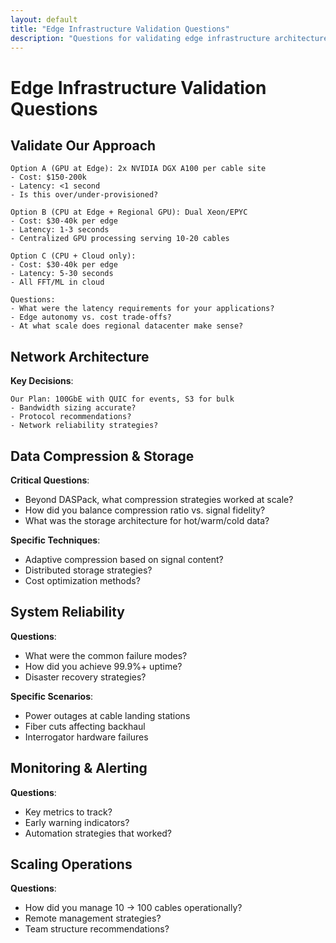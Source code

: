 ```yaml
---
layout: default
title: "Edge Infrastructure Validation Questions"
description: "Questions for validating edge infrastructure architecture decisions"
---
```


# Edge Infrastructure Validation Questions

## Validate Our Approach

```
Option A (GPU at Edge): 2x NVIDIA DGX A100 per cable site
- Cost: $150-200k
- Latency: <1 second
- Is this over/under-provisioned?

Option B (CPU at Edge + Regional GPU): Dual Xeon/EPYC
- Cost: $30-40k per edge
- Latency: 1-3 seconds
- Centralized GPU processing serving 10-20 cables

Option C (CPU + Cloud only):
- Cost: $30-40k per edge
- Latency: 5-30 seconds
- All FFT/ML in cloud

Questions:
- What were the latency requirements for your applications?
- Edge autonomy vs. cost trade-offs?
- At what scale does regional datacenter make sense?
```

## Network Architecture

**Key Decisions**:

```
Our Plan: 100GbE with QUIC for events, S3 for bulk
- Bandwidth sizing accurate?
- Protocol recommendations?
- Network reliability strategies?
```

## Data Compression & Storage

**Critical Questions**:

- Beyond DASPack, what compression strategies worked at scale?
- How did you balance compression ratio vs. signal fidelity?
- What was the storage architecture for hot/warm/cold data?

**Specific Techniques**:

- Adaptive compression based on signal content?
- Distributed storage strategies?
- Cost optimization methods?

## System Reliability

**Questions**:

- What were the common failure modes?
- How did you achieve 99.9%+ uptime?
- Disaster recovery strategies?

**Specific Scenarios**:

- Power outages at cable landing stations
- Fiber cuts affecting backhaul
- Interrogator hardware failures

## Monitoring & Alerting

**Questions**:

- Key metrics to track?
- Early warning indicators?
- Automation strategies that worked?

## Scaling Operations

**Questions**:

- How did you manage 10 → 100 cables operationally?
- Remote management strategies?
- Team structure recommendations?
